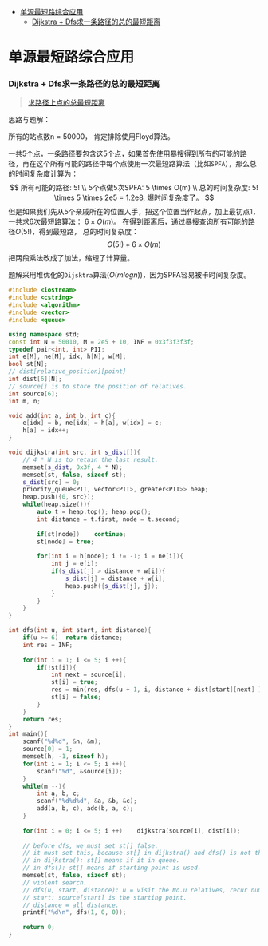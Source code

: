 - [单源最短路综合应用](#单源最短路综合应用)
    - [Dijkstra + Dfs求一条路径的总的最短距离](#dijkstra--dfs求一条路径的总的最短距离)
# 单源最短路综合应用

### Dijkstra + Dfs求一条路径的总的最短距离

> [求路径上点的总最短距离](https://www.acwing.com/problem/content/1137/)

思路与题解：

所有的站点数n = 50000， 肯定排除使用Floyd算法。

一共5个点，一条路径要包含这5个点，如果首先使用暴搜得到所有的可能的路径，再在这个所有可能的路径中每个点使用一次最短路算法（比如`SPFA`），那么总的时间复杂度计算为：
$$
所有可能的路径: 5! \\
5个点做5次SPFA: 5 \times O(m) \\
总的时间复杂度: 5! \times 5 \times 2e5 = 1.2e8, 爆时间复杂度了。 
$$
但是如果我们先从5个亲戚所在的位置入手，把这个位置当作起点，加上最初点1，一共求6次最短路算法： $6 \times O(m)$。 在得到距离后，通过暴搜查询所有可能的路径$O(5!)$，得到最短路， 总的时间复杂度：
$$
O(5!) + 6 \times O(m)
$$
 把两段乘法改成了加法，缩短了计算量。

题解采用堆优化的`Dijsktra`算法($O(mlogn)$)，因为SPFA容易被卡时间复杂度。

```c++
#include <iostream>
#include <cstring>
#include <algorithm>
#include <vector>
#include <queue>

using namespace std;
const int N = 50010, M = 2e5 + 10, INF = 0x3f3f3f3f;
typedef pair<int, int> PII;
int e[M], ne[M], idx, h[N], w[M];
bool st[N];
// dist[relative_position][point] 
int dist[6][N];
// source[] is to store the position of relatives.
int source[6];
int m, n;

void add(int a, int b, int c){
    e[idx] = b, ne[idx] = h[a], w[idx] = c;
    h[a] = idx++;
}

void dijkstra(int src, int s_dist[]){
    // 4 * N is to retain the last result.
    memset(s_dist, 0x3f, 4 * N);
    memset(st, false, sizeof st);
    s_dist[src] = 0;
    priority_queue<PII, vector<PII>, greater<PII>> heap;
    heap.push({0, src});
    while(heap.size()){
        auto t = heap.top(); heap.pop();
        int distance = t.first, node = t.second;
        
        if(st[node])    continue;
        st[node] = true;
        
        for(int i = h[node]; i != -1; i = ne[i]){
            int j = e[i];
            if(s_dist[j] > distance + w[i]){
                s_dist[j] = distance + w[i];
                heap.push({s_dist[j], j});
            }
        }
    }
}

int dfs(int u, int start, int distance){
    if(u >= 6)  return distance;
    int res = INF;
    
    for(int i = 1; i <= 5; i ++){
        if(!st[i]){
            int next = source[i];
            st[i] = true;
            res = min(res, dfs(u + 1, i, distance + dist[start][next] ));
            st[i] = false;
        }
    }
    return res;
}
int main(){
    scanf("%d%d", &n, &m);
    source[0] = 1;
    memset(h, -1, sizeof h);
    for(int i = 1; i <= 5; i ++){
        scanf("%d", &source[i]);
    }
    while(m --){
        int a, b, c;
        scanf("%d%d%d", &a, &b, &c);
        add(a, b, c), add(b, a, c);
    }
    
    for(int i = 0; i <= 5; i ++)    dijkstra(source[i], dist[i]);
    
    // before dfs, we must set st[] false. 
    // it must set this, because st[] in dijkstra() and dfs() is not the same meaning.
    // in dijkstra(): st[] means if it in queue.
    // in dfs(): st[] means if starting point is used.
    memset(st, false, sizeof st);
    // violent search.
    // dfs(u, start, distance): u = visit the No.u relatives, recur number.
    // start: source[start] is the starting point.
    // distance = all distance.
    printf("%d\n", dfs(1, 0, 0));
    
    return 0;
}
```


